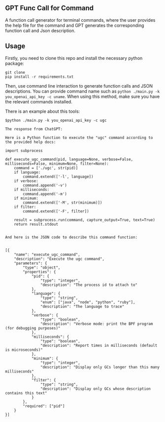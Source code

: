 ## GPT Func Call for Command

A function call generator for terminal commands, where the user provides the help file for the command and GPT generates the corresponding function call and Json description.

## Usage

Firstly, you need to clone this repo and install the necessary python package:
```
git clone 
pip install -r requirements.txt
```
Then, use command line interaction to generate function calls and JSON descriptions. You can provide command name such as `python ./main.py -k you_openai_api_key -c uname`. When using this method, make sure you have the relevant commands installed.

There is an example about this tools:

```console
$python ./main.py -k you_openai_api_key -c ugc

The response from ChatGPT:

Here is a Python function to execute the "ugc" command according to the provided help docs:

import subprocess

def execute_ugc_command(pid, language=None, verbose=False, milliseconds=False, minimum=None, filter=None):
    command = ['./ugc', str(pid)]
    if language:
        command.extend(['-l', language])
    if verbose:
        command.append('-v')
    if milliseconds:
        command.append('-m')
    if minimum:
        command.extend(['-M', str(minimum)])
    if filter:
        command.extend(['-F', filter])
    
    result = subprocess.run(command, capture_output=True, text=True)
    return result.stdout


And here is the JSON code to describe this command function:


[{
    "name": "execute_ugc_command",
    "description": "Execute the ugc command",
    "parameters": {
        "type": "object",
        "properties": {
            "pid": {
                "type": "integer",
                "description": "The process id to attach to"
            },
            "language": {
                "type": "string",
                "enum": ["java", "node", "python", "ruby"],
                "description": "The language to trace"
            },
            "verbose": {
                "type": "boolean",
                "description": "Verbose mode: print the BPF program (for debugging purposes)"
            },
            "milliseconds": {
                "type": "boolean",
                "description": "Report times in milliseconds (default is microseconds)"
            },
            "minimum": {
                "type": "integer",
                "description": "Display only GCs longer than this many milliseconds"
            },
            "filter": {
                "type": "string",
                "description": "Display only GCs whose description contains this text"
            }
        },
        "required": ["pid"]
    }
}]
```
